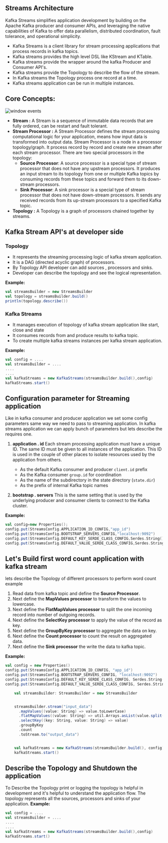 ## Streams Architecture

Kafka Streams simplifies application development by building on the Apache Kafka producer and consumer APIs, and leveraging the native capabilities of Kafka to offer data parallelism, distributed coordination, fault tolerance, and operational simplicity.

 - Kafka Streams is a client library for stream processing applications that process records in kafka topics.
 - Kafka streams provides the high level DSL like KStream and KTable.
 - Kafka streams provide the wrapper around the kafka Producer and Consumer API's.
 - Kafka streams provide the Topology to describe the flow of the stream.
 - In Kafka streams the Topology process one record at a time.
 - Kafka streams application can be run in multiple instances. 

## Core Concepts:

 
![window events](https://github.com/gurditsingh/blog/blob/gh-pages/_screenshots/kafka-topology.png?raw=true) 
 - **Stream :** A Stream is a sequence of immutable data records that are fully ordered, can be restart and fault tolerant.
 - **Stream Processor :** A Stream Processor defines the stream processing computational logic for your application, means how input data is transformed into output data. Stream Processor is a node in a processor topology/graph. It process record by record and create new stream after each stream processor. There are two special processors in the topology:
	-   **Source Processor**: A source processor is a special type of  stream processor that does not have any upstream processors. It produces an input stream to its topology from one or multiple Kafka topics by consuming records from these topics and forward them to its down-stream processors.
	-   **Sink Processor**: A sink processor is a special type of stream processor that does not have down-stream processors. It sends any received records from its up-stream processors to a specified Kafka topic.
- **Topology :** A Topology is a graph of processors chained together by streams.


## Kafka Stream API's at developer side

### Topology

 - It represents the streaming processing logic of kafka stream application.
 - It is a DAG (directed acyclic graph) of processors.
 - By Topology API developer can add sources , processors and sinks.
 - Developer can describe the topology and see the logical representation.
 
 
 **Example:**
```scala
val streamsBuilder = new StreamsBuilder
val topology = streamsBuilder.build()
println(topology.describe())
``` 

### Kafka Streams

 - It manages execution of topology of kafka stream application like start, close and state
 - It consumes records from and produce results to kafka topic.
 - To create multiple kafka streams instances per kafka stream application.
 
 **Example:**
 ```scala
val config = ....
val streamsBuilder = ....
....
....
val kafkaStreams = new KafkaStreams(streamsBuilder.build(),config)
kafkaStreams.start()
```

## Configuration parameter for Streaming application
Like in kafka consumer and producer application we set some config parameters same way we need to pass to streaming application. In kafka streams application we can apply bunch of parameters but lets describe the requires one.

 1. **application . id**  Each stream processing application must have a unique ID. The same ID must be given to all instances of the application. This ID is used in the couple of other places to isolate resources used by the application from others.
	 -   As the default Kafka consumer and producer  `client.id`  prefix
	-   As the Kafka consumer  `group.id`  for coordination
	-   As the name of the subdirectory in the state directory (`state.dir`)
	-   As the prefix of internal Kafka topic names
	
2. **bootstrap . servers** This is the same setting that is used by the underlying producer and consumer clients to connect to the Kafka cluster.

**Example:**
```scala
val config=new Properties();
config.put(StreamsConfig.APPLICATION_ID_CONFIG,"app_id")
config.put(StreamsConfig.BOOTSTRAP_SERVERS_CONFIG,"localhost:9092")
config.put(StreamsConfig.DEFAULT_KEY_SERDE_CLASS_CONFIG,Serdes.String().getClass)
config.put(StreamsConfig.DEFAULT_VALUE_SERDE_CLASS_CONFIG,Serdes.String().getClass)
```

## Let's Build first word count application with kafka stream
lets describe the Topology of different processors to perform word count example

 1. Read data from kafka topic and define the **Source Processor**.
 2. Next define the **MapValues processor** to transform the values to lowercase.
 3. Next define the **FlatMapValues processor** to split the one incoming record into number of outgoing records.
 4. Next define the **SelectKey processor** to apply the value of the record as key.
 5. Next define the **GroupByKey processor** to aggregate the data on key.
 6. Next define the **Count processor** to count the result on aggregated data.
 7. Next define the **Sink processor** the write the data to kafka topic.

**Example:**
```scala
val config = new Properties()
config.put(StreamsConfig.APPLICATION_ID_CONFIG, "app_id")
config.put(StreamsConfig.BOOTSTRAP_SERVERS_CONFIG, "localhost:9092")
config.put(StreamsConfig.DEFAULT_KEY_SERDE_CLASS_CONFIG, Serdes.String().getClass)
config.put(StreamsConfig.DEFAULT_VALUE_SERDE_CLASS_CONFIG, Serdes.String().getClass)

    val streamsBuilder: StreamsBuilder = new StreamsBuilder


    streamsBuilder.stream("input_data")
      .mapValues((value: String) => value.toLowerCase)
      .flatMapValues((value: String) => util.Arrays.asList(value.split("|")))
      .selectKey((key: String, value: String) => value)
      .groupByKey
      .count
      .toStream.to("output_data")


    val kafkaStreams = new KafkaStreams(streamsBuilder.build(), config)
    kafkaStreams.start()
```

## Describe the Topology and Shutdown the application
To Describe the Topology print or logging the topology is helpful in development and it's helpful to understand the application flow. The topology represents all the sources,  processors and sinks of your application.
 **Example:**
 ```scala
val config = ....
val streamsBuilder = ....
....
....
val kafkaStreams = new KafkaStreams(streamsBuilder.build(),config)
kafkaStreams.start()

```





<!--stackedit_data:
eyJoaXN0b3J5IjpbLTI5NzAzMDM5NiwtMTE2MTc0MDU3NSwtMj
E0NjUxMDAwMywyMDgyNjAxNjE2LC0yMTEzNzI5OTMyLC05MzE2
MjE5NSw2Mzk1MzUwMDAsMTYzNjg4OTA1MiwtNjc2MjEzOTY2LC
0xMDg4MjE0NTU0LC0xMTEzNTYzODI2LC0xOTQ0Njc3NDQwLDE2
NzI4ODM3MzEsLTc0NTU4NDcxMywtNjQ3Mjk5Njc4LDQwODIwMz
Q4NiwtMTk0ODQ1Mzk2NSw2NjM1MzQ4NjgsMzYwNDgwNjgwLDEw
MTgxMDAyMTNdfQ==
-->